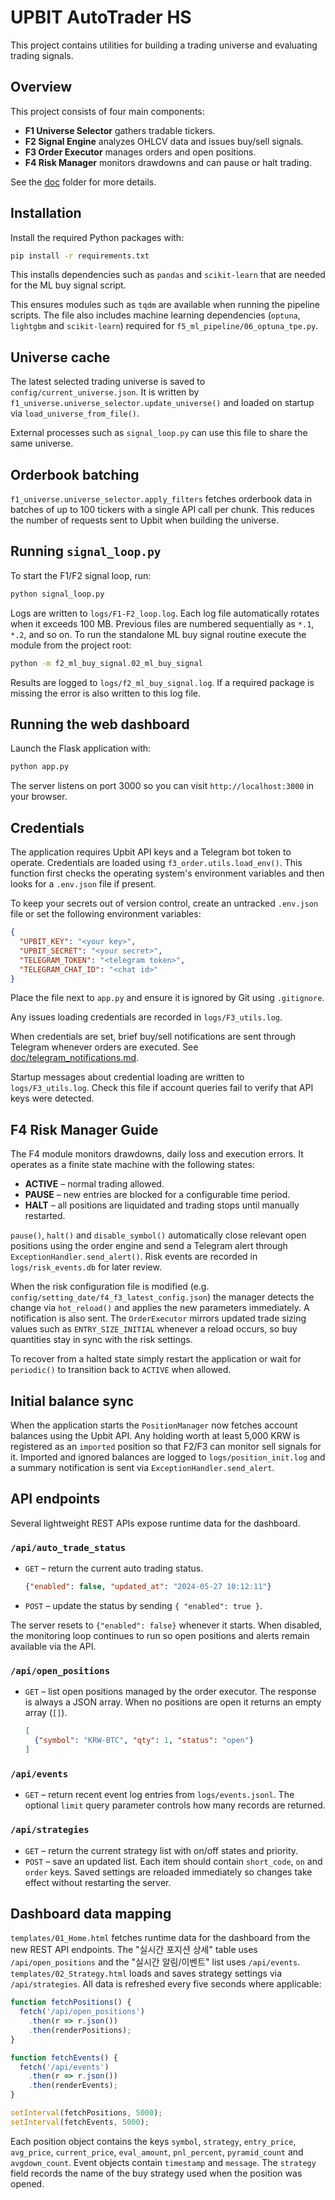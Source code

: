 # UPBIT AutoTrader HS

This project contains utilities for building a trading universe and evaluating trading signals.

## Overview
This project consists of four main components:
- **F1 Universe Selector** gathers tradable tickers.
- **F2 Signal Engine** analyzes OHLCV data and issues buy/sell signals.
- **F3 Order Executor** manages orders and open positions.
- **F4 Risk Manager** monitors drawdowns and can pause or halt trading.

See the [doc](doc/) folder for more details.
## Installation
Install the required Python packages with:

```bash
pip install -r requirements.txt
```

This installs dependencies such as `pandas` and `scikit-learn` that are needed
for the ML buy signal script.

This ensures modules such as `tqdm` are available when running the pipeline scripts.
The file also includes machine learning dependencies (`optuna`, `lightgbm` and
`scikit-learn`) required for `f5_ml_pipeline/06_optuna_tpe.py`.
## Universe cache

The latest selected trading universe is saved to `config/current_universe.json`. It is written by `f1_universe.universe_selector.update_universe()` and loaded on startup via `load_universe_from_file()`.

External processes such as `signal_loop.py` can use this file to share the same universe.

## Orderbook batching

`f1_universe.universe_selector.apply_filters` fetches orderbook data in batches of up to 100 tickers with a single API call per chunk. This reduces the number of requests sent to Upbit when building the universe.

## Running `signal_loop.py`

To start the F1/F2 signal loop, run:

```bash
python signal_loop.py
```

Logs are written to `logs/F1-F2_loop.log`.
Each log file automatically rotates when it exceeds 100&nbsp;MB. Previous files
are numbered sequentially as `*.1`, `*.2`, and so on.
To run the standalone ML buy signal routine execute the module from the project
root:
```bash
python -m f2_ml_buy_signal.02_ml_buy_signal
```
Results are logged to `logs/f2_ml_buy_signal.log`. If a required package is
missing the error is also written to this log file.


## Running the web dashboard

Launch the Flask application with:

```bash
python app.py
```

The server listens on port 3000 so you can visit `http://localhost:3000` in your browser.


## Credentials

The application requires Upbit API keys and a Telegram bot token to operate.
Credentials are loaded using `f3_order.utils.load_env()`. This function first
checks the operating system's environment variables and then looks for a
`.env.json` file if present.

To keep your secrets out of version control, create an untracked `.env.json`
file or set the following environment variables:

```json
{
  "UPBIT_KEY": "<your key>",
  "UPBIT_SECRET": "<your secret>",
  "TELEGRAM_TOKEN": "<telegram token>",
  "TELEGRAM_CHAT_ID": "<chat id>"
}
```

Place the file next to `app.py` and ensure it is ignored by Git using
`.gitignore`.

Any issues loading credentials are recorded in `logs/F3_utils.log`.

When credentials are set, brief buy/sell notifications are sent through
Telegram whenever orders are executed. See
[doc/telegram_notifications.md](doc/telegram_notifications.md).

Startup messages about credential loading are written to `logs/F3_utils.log`.
Check this file if account queries fail to verify that API keys were detected.


## F4 Risk Manager Guide

The F4 module monitors drawdowns, daily loss and execution errors. It operates as a finite state machine with the following states:

- **ACTIVE** – normal trading allowed.
- **PAUSE** – new entries are blocked for a configurable time period.
- **HALT** – all positions are liquidated and trading stops until manually restarted.

`pause()`, `halt()` and `disable_symbol()` automatically close relevant open positions using the order engine and send a Telegram alert through `ExceptionHandler.send_alert()`.
Risk events are recorded in `logs/risk_events.db` for later review.

When the risk configuration file is modified (e.g. `config/setting_date/f4_f3_latest_config.json`) the manager detects the change via `hot_reload()` and applies the new parameters immediately. A notification is also sent. The `OrderExecutor` mirrors updated trade sizing values such as `ENTRY_SIZE_INITIAL` whenever a reload occurs, so buy quantities stay in sync with the risk settings.

To recover from a halted state simply restart the application or wait for `periodic()` to transition back to `ACTIVE` when allowed.

## Initial balance sync

When the application starts the `PositionManager` now fetches account balances
using the Upbit API. Any holding worth at least 5,000 KRW is registered as an
``imported`` position so that F2/F3 can monitor sell signals for it. Imported
and ignored balances are logged to ``logs/position_init.log`` and a summary
notification is sent via ``ExceptionHandler.send_alert``.

## API endpoints

Several lightweight REST APIs expose runtime data for the dashboard.

### `/api/auto_trade_status`

- `GET` – return the current auto trading status.
  ```json
  {"enabled": false, "updated_at": "2024-05-27 10:12:11"}
  ```
- `POST` – update the status by sending `{ "enabled": true }`.

The server resets to `{"enabled": false}` whenever it starts. When disabled,
the monitoring loop continues to run so open positions and alerts remain
available via the API.

### `/api/open_positions`

- `GET` – list open positions managed by the order executor. The response is
  always a JSON array. When no positions are open it returns an empty array
  (`[]`).
  ```json
  [
    {"symbol": "KRW-BTC", "qty": 1, "status": "open"}
  ]
  ```

### `/api/events`

- `GET` – return recent event log entries from `logs/events.jsonl`.
  The optional `limit` query parameter controls how many records are returned.

### `/api/strategies`

- `GET` – return the current strategy list with on/off states and priority.
- `POST` – save an updated list. Each item should contain `short_code`, `on`
  and `order` keys. Saved settings are reloaded immediately so changes take
  effect without restarting the server.

## Dashboard data mapping

`templates/01_Home.html` fetches runtime data for the dashboard from the
new REST API endpoints. The "실시간 포지션 상세" table uses `/api/open_positions`
and the "실시간 알림/이벤트" list uses `/api/events`. `templates/02_Strategy.html`
loads and saves strategy settings via `/api/strategies`. All data is refreshed
every five seconds where applicable:

```javascript
function fetchPositions() {
  fetch('/api/open_positions')
    .then(r => r.json())
    .then(renderPositions);
}

function fetchEvents() {
  fetch('/api/events')
    .then(r => r.json())
    .then(renderEvents);
}

setInterval(fetchPositions, 5000);
setInterval(fetchEvents, 5000);
```

Each position object contains the keys `symbol`, `strategy`, `entry_price`,
`avg_price`, `current_price`, `eval_amount`, `pnl_percent`, `pyramid_count` and
`avgdown_count`. Event objects contain `timestamp` and `message`.
The `strategy` field records the name of the buy strategy used when the
position was opened.
